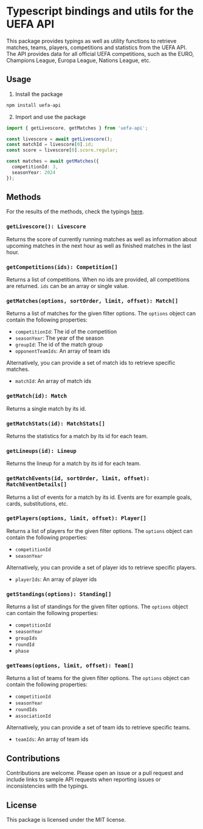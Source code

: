 # Typescript bindings and utils for the UEFA API

This package provides typings as well as utility functions to retrieve matches, teams, players, competitions and
statistics from the UEFA API.
The API provides data for all official UEFA competitions, such as the EURO, Champions League, Europa League, Nations
League, etc.

## Usage
1. Install the package
```bash
npm install uefa-api
```

2. Import and use the package
```typescript
import { getLivescore, getMatches } from 'uefa-api';

const livescore = await getLivescore();
const matchId = livescore[0].id;
const score = livescore[0].score.regular;

const matches = await getMatches({
  competitionId: 3,
  seasonYear: 2024
});
```
## Methods
For the results of the methods, check the typings [here](https://github.com/ErikMichelson/uefa-api/blob/HEAD/src/api.d.ts).

### `getLivescore(): Livescore`
Returns the score of currently running matches as well as information about upcoming matches in the next hour as well as
finished matches in the last hour.

### `getCompetitions(ids): Competition[]`
Returns a list of competitions. When no ids are provided, all competitions are returned. `ids` can be an array or single
value.

### `getMatches(options, sortOrder, limit, offset): Match[]`
Returns a list of matches for the given filter options. The `options` object can contain the following properties:

- `competitionId`: The id of the competition
- `seasonYear`: The year of the season
- `groupId`: The id of the match group
- `opponentTeamIds`: An array of team ids

Alternatively, you can provide a set of match ids to retrieve specific matches.

- `matchId`: An array of match ids

### `getMatch(id): Match`
Returns a single match by its id.

### `getMatchStats(id): MatchStats[]`
Returns the statistics for a match by its id for each team.

### `getLineups(id): Lineup`
Returns the lineup for a match by its id for each team.

### `getMatchEvents(id, sortOrder, limit, offset): MatchEventDetails[]`
Returns a list of events for a match by its id. Events are for example goals, cards, substitutions, etc.

### `getPlayers(options, limit, offset): Player[]`
Returns a list of players for the given filter options. The `options` object can contain the following properties:

- `competitionId`
- `seasonYear`

Alternatively, you can provide a set of player ids to retrieve specific players.

- `playerIds`: An array of player ids

### `getStandings(options): Standing[]`
Returns a list of standings for the given filter options. The `options` object can contain the following properties:

- `competitionId`
- `seasonYear`
- `groupIds`
- `roundId`
- `phase`

### `getTeams(options, limit, offset): Team[]`
Returns a list of teams for the given filter options. The `options` object can contain the following properties:

- `competitionId`
- `seasonYear`
- `roundIds`
- `associationId`

Alternatively, you can provide a set of team ids to retrieve specific teams.

- `teamIds`: An array of team ids

## Contributions
Contributions are welcome. Please open an issue or a pull request and include links to sample API requests when
reporting issues or inconsistencies with the typings.

## License
This package is licensed under the MIT license.
